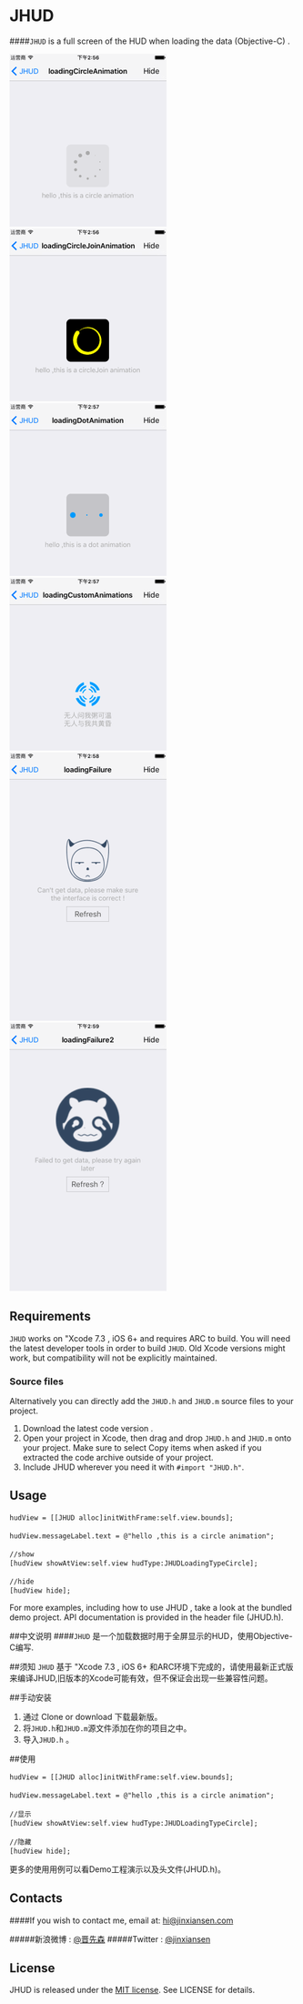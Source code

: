 # JHUD

####`JHUD` is a full screen of the HUD when loading the data (Objective-C) .


 ![](gif/1.gif) 
 ![](gif/2.gif)
 ![](gif/3.gif)
 ![](gif/4.gif)
 ![](gif/5.gif)
 ![](gif/6.gif)


## Requirements

`JHUD` works on "Xcode 7.3 , iOS 6+  and requires ARC to build. 
You will need the latest developer tools in order to build `JHUD`. Old Xcode versions might work, but compatibility will not be explicitly maintained.

### Source files

Alternatively you can directly add the `JHUD.h` and `JHUD.m` source files to your project.

1. Download the latest code version .
2. Open your project in Xcode, then drag and drop `JHUD.h` and `JHUD.m` onto your project. Make sure to select Copy items when asked if you extracted the code archive outside of your project.
3. Include JHUD wherever you need it with `#import "JHUD.h"`.



## Usage

```
hudView = [[JHUD alloc]initWithFrame:self.view.bounds];

hudView.messageLabel.text = @"hello ,this is a circle animation";

//show
[hudView showAtView:self.view hudType:JHUDLoadingTypeCircle];

//hide 
[hudView hide];

```

For more examples, including how to use JHUD , take a look at the bundled demo project. API documentation is provided in the header file (JHUD.h).


##中文说明
####`JHUD` 是一个加载数据时用于全屏显示的HUD，使用Objective-C编写.

##须知
`JHUD` 基于 "Xcode 7.3 , iOS 6+ 和ARC环境下完成的，请使用最新正式版来编译JHUD,旧版本的Xcode可能有效，但不保证会出现一些兼容性问题。

##手动安装
1. 通过 Clone or download 下载最新版。
2. 将`JHUD.h`和`JHUD.m`源文件添加在你的项目之中。
3. 导入`JHUD.h` 。

##使用

```
hudView = [[JHUD alloc]initWithFrame:self.view.bounds];

hudView.messageLabel.text = @"hello ,this is a circle animation";

//显示
[hudView showAtView:self.view hudType:JHUDLoadingTypeCircle];

//隐藏 
[hudView hide];

```

更多的使用用例可以看Demo工程演示以及头文件(JHUD.h)。


## Contacts

####If you wish to contact me, email at: hi@jinxiansen.com

#####新浪微博 : [@晋先森](http://weibo.com/3205872327/)
#####Twitter : [@jinxiansen](https://twitter.com/jinxiansen)

## License

JHUD is released under the [MIT license](LICENSE). See LICENSE for details.